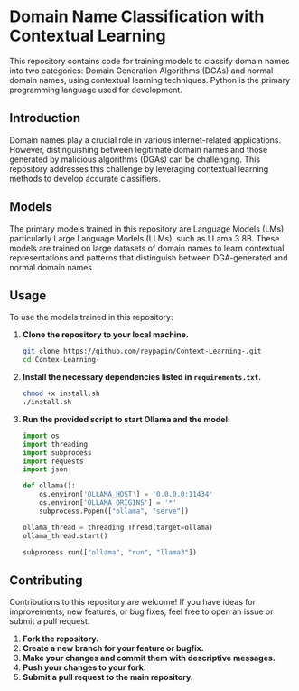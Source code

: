 # Domain Name Classification with Contextual Learning

This repository contains code for training models to classify domain names into two categories: Domain Generation Algorithms (DGAs) and normal domain names, using contextual learning techniques. Python is the primary programming language used for development.

## Introduction

Domain names play a crucial role in various internet-related applications. However, distinguishing between legitimate domain names and those generated by malicious algorithms (DGAs) can be challenging. This repository addresses this challenge by leveraging contextual learning methods to develop accurate classifiers.

## Models

The primary models trained in this repository are Language Models (LMs), particularly Large Language Models (LLMs), such as LLama 3 8B. These models are trained on large datasets of domain names to learn contextual representations and patterns that distinguish between DGA-generated and normal domain names.

## Usage

To use the models trained in this repository:

1. **Clone the repository to your local machine.**
    ```sh
    git clone https://github.com/reypapin/Context-Learning-.git
    cd Contex-Learning-
    ```

2. **Install the necessary dependencies listed in `requirements.txt`.**
    ```sh
    chmod +x install.sh
    ./install.sh
    ```

3. **Run the provided script to start Ollama and the model:**
    ```python
    import os
    import threading
    import subprocess
    import requests
    import json

    def ollama():
        os.environ['OLLAMA_HOST'] = '0.0.0.0:11434'
        os.environ['OLLAMA_ORIGINS'] = '*'
        subprocess.Popen(["ollama", "serve"])

    ollama_thread = threading.Thread(target=ollama)
    ollama_thread.start()

    subprocess.run(["ollama", "run", "llama3"])
    ```
## Contributing

Contributions to this repository are welcome! If you have ideas for improvements, new features, or bug fixes, feel free to open an issue or submit a pull request.

1. **Fork the repository.**
2. **Create a new branch for your feature or bugfix.**
3. **Make your changes and commit them with descriptive messages.**
4. **Push your changes to your fork.**
5. **Submit a pull request to the main repository.**





